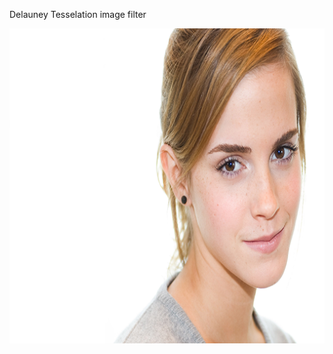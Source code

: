 Delauney Tesselation image filter

![Alt text](standard_test_images/standard_test_images/emma_512.tif "Title")
